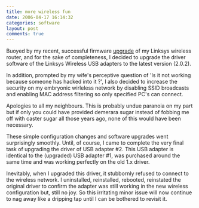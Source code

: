 ```yaml
---
title: more wireless fun
date: 2006-04-17 16:14:32
categories: software
layout: post
comments: true
---
```

Buoyed by my recent, successful firmware
[upgrade](http://www.nbrightside.com/blog/2006/04/11/wireless-upgrade/)
of my Linksys wireless router, and for the sake of completeness, I
decided to upgrade the driver software of the Linksys Wireless USB
adapters to the latest version (2.0.2).

In addition, prompted by my wife's perceptive question of 'Is it not
working because someone has hacked into it ?', I also decided to
increase the security on my embryonic wirleless network by disabling
SSID broadcasts and enabling MAC address filtering so only specified
PC's can connect.

Apologies to all my neighbours. This is probably undue paranoia on my
part but if only you could have provided demerara sugar instead of
fobbing me off with caster sugar all those years ago, none of this would
have been necessary.

These simple configuration changes and software upgrades went
surprisingly smoothly. Until, of course, I came to complete the very
final task of upgrading the driver of USB adapter \#2. This USB adapter
is identical to the (upgraded) USB adapter \#1, was purchased around the
same time and was working perfectly on the old 1.x driver.

Inevitably, when I upgraded this driver, it stubbornly refused to
connect to the wireless network. I uninstalled, reinstalled, rebooted,
reinstated the original driver to confirm the adapter was still working
in the new wireless configuration but, still no joy. So this irritating
minor issue will now continue to nag away like a dripping tap until I
can be bothered to revisit it.
